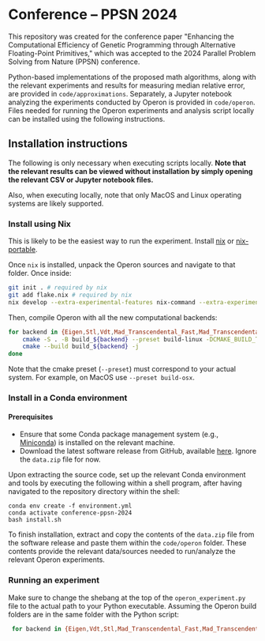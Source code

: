 # Conference – PPSN 2024

This repository was created for the conference paper "Enhancing the Computational Efficiency of Genetic Programming through Alternative Floating-Point Primitives," which was accepted to the 2024 Parallel Problem Solving from Nature (PPSN) conference.

Python-based implementations of the proposed math algorithms, along with the relevant experiments and results for measuring median relative error, are provided in `code/approximations`. Separately, a Jupyter notebook analyzing the experiments conducted by Operon is provided in `code/operon`. Files needed for running the Operon experiments and analysis script locally can be installed using the following instructions.

## Installation instructions

The following is only necessary when executing scripts locally. **Note that the relevant results can be viewed without installation by simply opening the relevant CSV or Jupyter notebook files.**

Also, when executing locally, note that only MacOS and Linux operating systems are likely supported.

### Install using Nix

This is likely to be the easiest way to run the experiment. Install [nix](https://nixos.org/download/) or [nix-portable](https://github.com/DavHau/nix-portable/releases/).

Once `nix` is installed, unpack the Operon sources and navigate to that folder. Once inside:

```bash
git init . # required by nix
git add flake.nix # required by nix
nix develop --extra-experimental-features nix-command --extra-experimental-features flakes # dev shell
```

Then, compile Operon with all the new computational backends:
```bash
for backend in {Eigen,Stl,Vdt,Mad_Transcendental_Fast,Mad_Transcendental_Faster,Mad_Transcendental_Fastest}; do
    cmake -S . -B build_${backend} --preset build-linux -DCMAKE_BUILD_TYPE=Release -DOPERON_MATH_BACKEND=${backend}
    cmake --build build_${backend} -j
done
```

Note that the cmake preset (`--preset`) must correspond to your actual system. For example, on MacOS use `--preset build-osx`.

### Install in a Conda environment

#### Prerequisites
- Ensure that some Conda package management system (e.g., [Miniconda](https://docs.conda.io/en/latest/miniconda.html)) is installed on the relevant machine.
- Download the latest software release from GitHub, available [here](https://github.com/christophercrary/conference-ppsn-2024/releases/tag/v0.1.0). Ignore the `data.zip` file for now.

Upon extracting the source code, set up the relevant Conda environment and tools by executing the following within a shell program, after having navigated to the repository directory within the shell:

```
conda env create -f environment.yml
conda activate conference-ppsn-2024
bash install.sh
```

To finish installation, extract and copy the contents of the `data.zip` file from the software release and paste them within the `code/operon` folder. These contents provide the relevant data/sources needed to run/analyze the relevant Operon experiments.

### Running an experiment

Make sure to change the shebang at the top of the `operon_experiment.py` file to the actual path to your Python executable. Assuming the Operon build folders are in the same folder with the Python script:

```bash
 for backend in {Eigen,Vdt,Stl,Mad_Transcendental_Fast,Mad_Transcendental_Faster,Mad_Transcendental_Fastest}; do ./operon_experiment.py --bin ./build_${backend}/cli/operon_nsgp --data experiment/data/ --reps 20 >> my_results.csv; done
```
